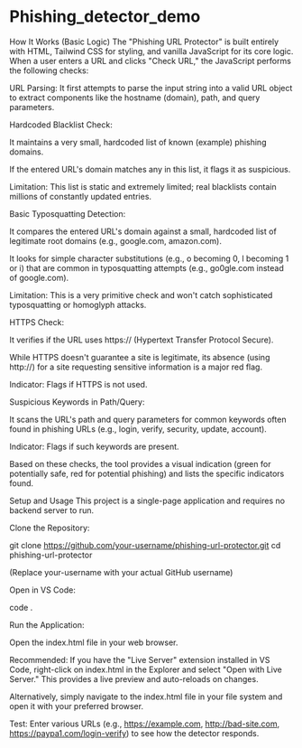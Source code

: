 # Phishing_detector_demo
How It Works (Basic Logic)
The "Phishing URL Protector" is built entirely with HTML, Tailwind CSS for styling, and vanilla JavaScript for its core logic. When a user enters a URL and clicks "Check URL," the JavaScript performs the following checks:

URL Parsing: It first attempts to parse the input string into a valid URL object to extract components like the hostname (domain), path, and query parameters.

Hardcoded Blacklist Check:

It maintains a very small, hardcoded list of known (example) phishing domains.

If the entered URL's domain matches any in this list, it flags it as suspicious.

Limitation: This list is static and extremely limited; real blacklists contain millions of constantly updated entries.

Basic Typosquatting Detection:

It compares the entered URL's domain against a small, hardcoded list of legitimate root domains (e.g., google.com, amazon.com).

It looks for simple character substitutions (e.g., o becoming 0, l becoming 1 or i) that are common in typosquatting attempts (e.g., go0gle.com instead of google.com).

Limitation: This is a very primitive check and won't catch sophisticated typosquatting or homoglyph attacks.

HTTPS Check:

It verifies if the URL uses https:// (Hypertext Transfer Protocol Secure).

While HTTPS doesn't guarantee a site is legitimate, its absence (using http://) for a site requesting sensitive information is a major red flag.

Indicator: Flags if HTTPS is not used.

Suspicious Keywords in Path/Query:

It scans the URL's path and query parameters for common keywords often found in phishing URLs (e.g., login, verify, security, update, account).

Indicator: Flags if such keywords are present.

Based on these checks, the tool provides a visual indication (green for potentially safe, red for potential phishing) and lists the specific indicators found.

Setup and Usage
This project is a single-page application and requires no backend server to run.

Clone the Repository:

git clone https://github.com/your-username/phishing-url-protector.git
cd phishing-url-protector

(Replace your-username with your actual GitHub username)

Open in VS Code:

code .

Run the Application:

Open the index.html file in your web browser.

Recommended: If you have the "Live Server" extension installed in VS Code, right-click on index.html in the Explorer and select "Open with Live Server." This provides a live preview and auto-reloads on changes.

Alternatively, simply navigate to the index.html file in your file system and open it with your preferred browser.

Test: Enter various URLs (e.g., https://example.com, http://bad-site.com, https://paypa1.com/login-verify) to see how the detector responds.

